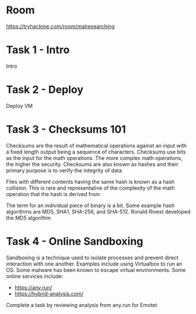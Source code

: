 # Room
https://tryhackme.com/room/malresearching

# Task 1 - Intro
Intro

# Task 2 - Deploy
Deploy VM

# Task 3 - Checksums 101
Checksums are the result of mathematical operations against an input with a fixed length output being a sequence of characters.  Checksums use bits as the input for the math operations.  The more complex math operations, the higher the security.  Checksums are also known as hashes and their primary purpose is to verify the integrity of data

Files with different contents having the same hash is known as a hash collision.  This is rare and representative of the complexity of the math operation that the hash is derived from

The term for an individual piece of binary is a bit.  Some example hash algorithms are MD5, SHA1, SHA-256, and SHA-512.  Ronald Rivest developed the MD5 algorithm

# Task 4 - Online Sandboxing
Sandboxing is a technique used to isolate processes and prevent direct interaction with one another.  Examples include using Virtualbox to run an OS.  Some malware has been known to escape virtual environments.  Some online services include:

* https://any.run/
* https://hybrid-analysis.com/

Complete a task by reviewing analysis from any.run for Emotet

